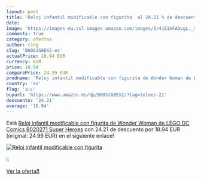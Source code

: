 ```yaml
---
layout: post
title: 'Reloj infantil modificable con figurita  al 24.21 % de descuento'
date: 
image: 'https://images-eu.ssl-images-amazon.com/images/I/41EImFAOvgL._SL200_.jpg'
comments: true
category: ofertas
author: ring
slug: 'B00SJG8EX2-es'
actualPrice: 18.94 EUR
currency: EUR
price: 18.94
comparePrice: 24.99 EUR
prodname: 'Reloj infantil modificable con figurita de Wonder Woman de LEGO DC Comics 8020271 Super Heroes'
country: 'es'
flag: '🇪🇸'
buyurl: 'https://www.amazon.es/dp/B00SJG8EX2/?tag=tolees-21'
descuento: '24.21'
average: '18.94'
---
```


Está [Reloj infantil modificable con figurita de Wonder Woman de LEGO DC Comics 8020271 Super Heroes](https://www.amazon.es/dp/B00SJG8EX2/?tag=tolees-21) con 24.21 de descuento por 18.94 EUR (original: 24.99 EUR) en el siguiente enlace!

[![Reloj infantil modificable con figurita ](https://images-eu.ssl-images-amazon.com/images/I/41EImFAOvgL._SL200_.jpg)](https://www.amazon.es/dp/B00SJG8EX2/?tag=tolees-21)

ℹ️:


[Ver la oferta!!](https://www.amazon.es/dp/B00SJG8EX2/?tag=tolees-21)
